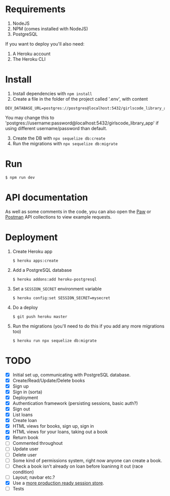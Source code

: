 # Requirements

1. NodeJS
2. NPM (comes installed with NodeJS)
3. PostgreSQL

If you want to deploy you'll also need:

1. A Heroku account
2. The Heroku CLI

# Install

1. Install dependencies with `npm install`
2. Create a file in the folder of the project called '.env', with content

```
DEV_DATABASE_URL=postgres://postgres@localhost:5432/girlscode_library_app
```

You may change this to 'postgres://username:password@localhost:5432/girlscode_library_app' if using different username/password than default.

3. Create the DB with `npx sequelize db:create`
4. Run the migrations with `npx sequelize db:migrate`

# Run

```
$ npm run dev
```

# API documentation

As well as some comments in the code, you can also open the [Paw][paw] or
[Postman][postman] API collections to view example requests.

[paw]: https://paw.cloud/
[postman]: https://www.getpostman.com/

# Deployment

1. Create Heroku app

   ```
   $ heroku apps:create
   ```

2. Add a PostgreSQL database

   ```
   $ heroku addons:add heroku-postgresql
   ```

3. Set a `SESSION_SECRET` environment variable

   ```
   $ heroku config:set SESSION_SECRET=mysecret
   ```

4. Do a deploy

   ```
   $ git push heroku master
   ```

5. Run the migrations (you'll need to do this if you add any more
   migrations too)

   ```
   $ heroku run npx sequelize db:migrate
   ```

# TODO

- [x] Initial set up, communicating with PostgreSQL database.
- [x] Create/Read/Update/Delete books
- [x] Sign up
- [x] Sign in (sorta)
- [x] Deployment
- [x] Authentication framework (persisting sessions, basic auth?)
- [x] Sign out
- [x] List loans
- [x] Create loan
- [x] HTML views for books, sign up, sign in
- [x] HTML views for your loans, taking out a book
- [x] Return book
- [ ] Commented throughout
- [ ] Update user
- [ ] Delete user
- [ ] Some kind of permissions system, right now anyone can create a book.
- [ ] Check a book isn't already on loan before loaninng it out (race condition)
- [ ] Layout; navbar etc.?
- [x] Use a [more production ready session store](https://www.npmjs.com/package/express-session#compatible-session-stores).
- [ ] Tests
